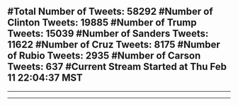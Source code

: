 #Total Number of Tweets: 58292 
#Number of Clinton Tweets: 19885
#Number of Trump Tweets: 15039
#Number of Sanders Tweets: 11622
#Number of Cruz Tweets: 8175
#Number of Rubio Tweets: 2935
#Number of Carson Tweets: 637
#Current Stream Started at Thu Feb 11 22:04:37 MST
---
---
---
